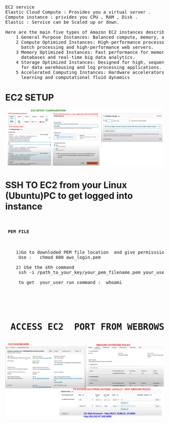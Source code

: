 <pre> 

EC2 service 
Elastic Cloud Compute : Provides you a virtual server .
Compute instance : privides you CPU , RAM , Disk .
Elastic : Service can be Scaled up or down.

Here are the main five types of Amazon EC2 instances described : 
    1 General Purpose Instances: Balanced compute, memory, and networking resources for diverse workloads.
    2 Compute Optimized Instances: High-performance processors for compute-bound applications, ideal for 
      batch processing and high-performance web servers.
    3 Memory Optimized Instances: Fast performance for memory-intensive workloads, suitable for high-performance 
      databases and real-time big data analytics.
    4 Storage Optimized Instances: Designed for high, sequential read/write access to large data sets, perfect 
      for data warehousing and log processing applications.
    5 Accelerated Computing Instances: Hardware accelerators for efficient processing of tasks such as machine
      learning and computational fluid dynamics
</pre>

<h1> EC2 SETUP </h1>
<img src="ec2setup.png">
<h1> SSH TO EC2 from your Linux (Ubuntu)PC to get logged into instance  </h1>

<pre> 
<h4> PEM FILE  </h4>
    
    1)Go to downloded PEM file location  and give permisssion to it 
     Use :   chmod 600 aws_login.pem

    2) USe the shh command 
     ssh -i /path_to_your_key/your_pem_filename.pem your_user@your_ec2_public_ip

     to get  your_user run command :  whoami
     
    
    
</pre> 

<pre>

<h1> ACCESS EC2  PORT FROM WEBROWSER OR FROM OUTSIDE </h1>
<img src="ec2Connect.png">

</pre>
